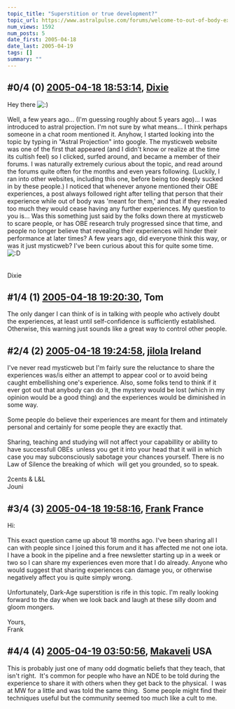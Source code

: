 ```yaml
---
topic_title: "Superstition or true development?"
topic_url: https://www.astralpulse.com/forums/welcome-to-out-of-body-experiences!/superstition-or-true-development
num_views: 1592
num_posts: 5
date_first: 2005-04-18
date_last: 2005-04-19
tags: []
summary: ""
---
```


## \#0/4 (0) [2005-04-18 18:53:14](https://www.astralpulse.com/forums/index.php?msg=160855), [Dixie](https://www.astralpulse.com/forums/profile/?u=8458)  ##
<section>
Hey there
<img alt=":)" class="smiley" src="https://www.astralpulse.com/forums/Smileys/fugue/smiley.png" title="Smiley"/>
<br>
<br>
Well, a few years ago... (I'm guessing roughly about 5 years ago)... I was introduced to astral projection. I'm not sure by what means... I think perhaps someone in a chat room mentioned it. Anyhow, I started looking into the topic by typing in "Astral Projection" into google. The mysticweb website was one of the first that appeared (and I didn't know or realize at the time its cultish feel) so I clicked, surfed around, and became a member of their forums. I was naturally extremely curious about the topic, and read around the forums quite often for the months and even years following. (Luckily, I ran into other websites, including this one, before being too deeply sucked in by these people.) I noticed that whenever anyone mentioned their OBE experiences, a post always followed right after telling that person that their experience while out of body was 'meant for them,' and that if they revealed too much they would cease having any further experiences. My question to you is... Was this something just said by the folks down there at mysticweb to scare people, or has OBE research truly progressed since that time, and people no longer believe that revealing their experiences will hinder their performance at later times? A few years ago, did everyone think this way, or was it just mysticweb? I've been curious about this for quite some time.
<img alt=":D" class="smiley" src="https://www.astralpulse.com/forums/Smileys/fugue/cheesy.png" title="Cheesy"/>
<br>
<br>
<br>
Dixie
</section>

## \#1/4 (1) [2005-04-18 19:20:30](https://www.astralpulse.com/forums/index.php?msg=160857), Tom  ##
<section>
The only danger I can think of is in talking with people who actively doubt the experiences, at least until self-confidence is sufficiently established. Otherwise, this warning just sounds like a great way to control other people.
</section>

## \#2/4 (2) [2005-04-18 19:24:58](https://www.astralpulse.com/forums/index.php?msg=160859), [jilola](https://www.astralpulse.com/forums/profile/?u=755) Ireland ##
<section>
I've never read mysticweb but I'm fairly sure the reluctance to share the experiences was/is either an attempt to appear cool or to avoid being caught embellishing one's experience. Also, some folks tend to think if it ever got out that anybody can do it, the mystery would be lost (which in my opinion would be a good thing) and the experiences would be diminished in some way.
<br>
<br>
Some people do believe their experiences are meant for them and intimately personal and certainly for some people they are exactly that.
<br>
<br>
Sharing, teaching and studying will not affect your capabillity or ability to have successfull OBEs  unless you get it into your head that it will in which case you may subconsciously sabotage your chances yourself. There is no Law of Silence the breaking of which  will get you grounded, so to speak.
<br>
<br>
2cents &amp; L&amp;L
<br>
Jouni
</section>

## \#3/4 (3) [2005-04-18 19:58:16](https://www.astralpulse.com/forums/index.php?msg=160866), [Frank](https://www.astralpulse.com/forums/profile/?u=359) France ##
<section>
Hi:
<br>
<br>
This exact question came up about 18 months ago. I've been sharing all I can with people since I joined this forum and it has affected me not one iota. I have a book in the pipeline and a free newsletter starting up in a week or two so I can share my experiences even more that I do already. Anyone who would suggest that sharing experiences can damage you, or otherwise negatively affect you is quite simply wrong.
<br>
<br>
Unfortunately, Dark-Age superstition is rife in this topic. I'm really looking forward to the day when we look back and laugh at these silly doom and gloom mongers.
<br>
<br>
Yours,
<br>
Frank
</section>

## \#4/4 (4) [2005-04-19 03:50:56](https://www.astralpulse.com/forums/index.php?msg=160900), [Makaveli](https://www.astralpulse.com/forums/profile/?u=1974) USA ##
<section>
This is probably just one of many odd dogmatic beliefs that they teach, that isn't right.  It's common for people who have an NDE to be told during the experience to share it with others when they get back to the physical.  I was at MW for a little and was told the same thing.  Some people might find their techniques useful but the community seemed too much like a cult to me.
</section>